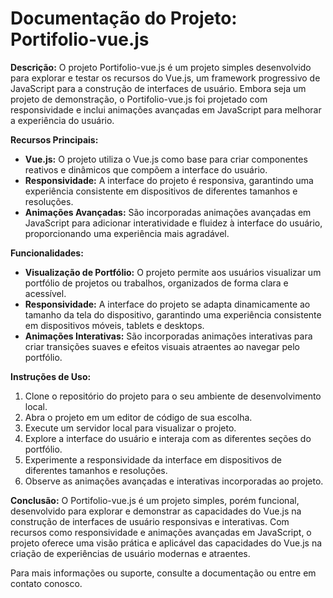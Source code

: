 # Documentação do Projeto: Portifolio-vue.js

**Descrição:**
O projeto Portifolio-vue.js é um projeto simples desenvolvido para explorar e testar os recursos do Vue.js, um framework progressivo de JavaScript para a construção de interfaces de usuário. Embora seja um projeto de demonstração, o Portifolio-vue.js foi projetado com responsividade e inclui animações avançadas em JavaScript para melhorar a experiência do usuário.

**Recursos Principais:**
- **Vue.js:** O projeto utiliza o Vue.js como base para criar componentes reativos e dinâmicos que compõem a interface do usuário.
- **Responsividade:** A interface do projeto é responsiva, garantindo uma experiência consistente em dispositivos de diferentes tamanhos e resoluções.
- **Animações Avançadas:** São incorporadas animações avançadas em JavaScript para adicionar interatividade e fluidez à interface do usuário, proporcionando uma experiência mais agradável.

**Funcionalidades:**
- **Visualização de Portfólio:** O projeto permite aos usuários visualizar um portfólio de projetos ou trabalhos, organizados de forma clara e acessível.
- **Responsividade:** A interface do projeto se adapta dinamicamente ao tamanho da tela do dispositivo, garantindo uma experiência consistente em dispositivos móveis, tablets e desktops.
- **Animações Interativas:** São incorporadas animações interativas para criar transições suaves e efeitos visuais atraentes ao navegar pelo portfólio.

**Instruções de Uso:**
1. Clone o repositório do projeto para o seu ambiente de desenvolvimento local.
2. Abra o projeto em um editor de código de sua escolha.
3. Execute um servidor local para visualizar o projeto.
4. Explore a interface do usuário e interaja com as diferentes seções do portfólio.
5. Experimente a responsividade da interface em dispositivos de diferentes tamanhos e resoluções.
6. Observe as animações avançadas e interativas incorporadas ao projeto.

**Conclusão:**
O Portifolio-vue.js é um projeto simples, porém funcional, desenvolvido para explorar e demonstrar as capacidades do Vue.js na construção de interfaces de usuário responsivas e interativas. Com recursos como responsividade e animações avançadas em JavaScript, o projeto oferece uma visão prática e aplicável das capacidades do Vue.js na criação de experiências de usuário modernas e atraentes.

Para mais informações ou suporte, consulte a documentação ou entre em contato conosco.
